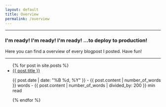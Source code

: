 ```yaml
---
layout: default
title: Overview
permalink: /overview
---
```

<hr />
<div class="dev-insight">
  <h3>I'm ready! I'm ready! I'm ready! ...to deploy to production!</h3>
  <p>
    Here you can find a overview of every blogpost I posted. Have fun!
  </p>
</div>
<hr />

<div class="main-content">
    <ul class="overview-posts" id="overview-content">
      {% for post in site.posts %}
        <li>
          <a href="{{ site.baseurl }}{{ post.url }}">{{ post.title }}</a>
          <p class="post-meta">
            {{ post.date | date: "%B %d, %Y" }} - {{
            post.content | number_of_words }} words - {{
            post.content | number_of_words | divided_by: 200 }} min read
          </p>
        </li>
      {% endfor %}
    </ul>
</div>